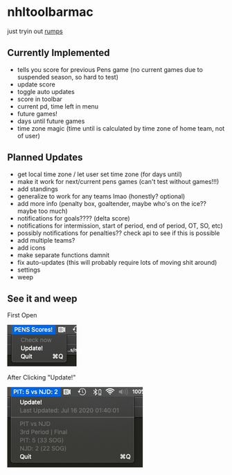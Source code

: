# nhltoolbarmac
just tryin out [rumps](https://rumps.readthedocs.io/en/latest/index.html)

## Currently Implemented
- tells you score for previous Pens game (no current games due to suspended season, so hard to test)
- update score
- toggle auto updates
- score in toolbar
- current pd, time left in menu
- future games!
- days until future games
- time zone magic (time until is calculated by time zone of home team, not of user)

## Planned Updates
- get local time zone / let user set time zone (for days until)
- make it work for next/current pens games (can't test without games!!!)
- add standings
- generalize to work for any teams lmao (honestly? optional)
- add more info (penalty box, goaltender, maybe who's on the ice?? maybe too much)
- notifications for goals???? (delta score)
- notifications for intermission, start of period, end of period, OT, SO, etc)
- possibly notifications for penalties?? check api to see if this is possible
- add multiple teams?
- add icons
- make separate functions damnit
- fix auto-updates (this will probably require lots of moving shit around)
- settings
- weep

## See it and weep
First Open

![Ugly](https://github.com/alisonhau/nhltoolbarmac/blob/master/before.png?raw=true)

After Clicking "Update!"

![10% less ugly](https://github.com/alisonhau/nhltoolbarmac/blob/master/after.png?raw=true)
